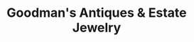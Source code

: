 ---
title: "Goodman's Antiques & Estate Jewelry"
url: /gloucester/goodmans-antiques-und-estate-jewelry/
shop: Antiquitäten
---